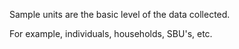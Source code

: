 Sample units are the basic level of the data collected.

For example, individuals, households, SBU's, etc.